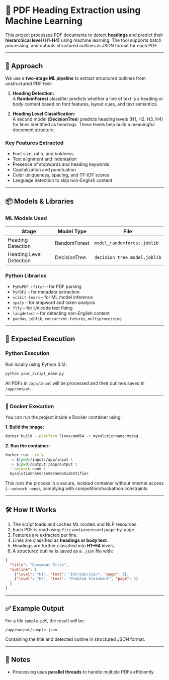 # 🧠 PDF Heading Extraction using Machine Learning

This project processes PDF documents to detect **headings** and predict their **hierarchical level (H1-H4)** using machine learning. The tool supports batch processing, and outputs structured outlines in JSON format for each PDF.

---

## 📌 Approach

We use a **two-stage ML pipeline** to extract structured outlines from unstructured PDF text:

1. **Heading Detection:**  
   A **RandomForest** classifier predicts whether a line of text is a heading or body content based on font features, layout cues, and text semantics.

2. **Heading Level Classification:**  
   A second model (**DecisionTree**) predicts heading levels (H1, H2, H3, H4) for lines identified as headings. These levels help build a meaningful document structure.

### Key Features Extracted

- Font size, ratio, and boldness  
- Text alignment and indentation  
- Presence of stopwords and heading keywords  
- Capitalization and punctuation  
- Color uniqueness, spacing, and TF-IDF scores  
- Language detection to skip non-English content  

---

## 📦 Models & Libraries

### ML Models Used

| Stage                  | Model Type        | File                                 |
|------------------------|-------------------|--------------------------------------|
| Heading Detection      | RandomForest       | `model_randomforest.joblib`          |
| Heading Level Detection| DecisionTree       | `decision_tree_model.joblib`         |

### Python Libraries

- `PyMuPDF (fitz)` – for PDF parsing  
- `PyPDF2` – for metadata extraction  
- `scikit-learn` – for ML model inference  
- `spaCy` – for stopword and token analysis  
- `ftfy` – for Unicode text fixing  
- `langdetect` – for detecting non-English content  
- `pandas`, `joblib`, `concurrent.futures`, `multiprocessing`  

---

## 🚀 Expected Execution

### Python Execution

Run locally using Python 3.12:

```bash
python your_script_name.py
```

All PDFs in `/app/input` will be processed and their outlines saved in `/app/output`.

---

### 🐳 Docker Execution

You can run the project inside a Docker container using:

**1. Build the image:**

```bash
docker build --platform linux/amd64 -t mysolutionname:mytag .
```

**2. Run the container:**

```bash
docker run --rm \
  -v $(pwd)/input:/app/input \
  -v $(pwd)/output:/app/output \
  --network none \
  mysolutionname:somerandomidentifier
```

This runs the process in a secure, isolated container without internet access (`--network none`), complying with competition/hackathon constraints.

---

## 🛠️ How It Works

1. The script loads and caches ML models and NLP resources.  
2. Each PDF is read using `fitz` and processed page-by-page.  
3. Features are extracted per line.  
4. Lines are classified as **headings or body text**.  
5. Headings are further classified into **H1–H4** levels.  
6. A structured outline is saved as a `.json` file with:

```json
{
  "title": "Document Title",
  "outline": [
    {"level": "H1", "text": "Introduction", "page": 1},
    {"level": "H2", "text": "Problem Statement", "page": 2}
  ]
}
```

---

## ✅ Example Output

For a file `sample.pdf`, the result will be:

```
/app/output/sample.json
```

Containing the title and detected outline in structured JSON format.

---

## 📎 Notes

- Processing uses **parallel threads** to handle multiple PDFs efficiently.  
